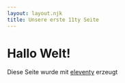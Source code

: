 ```yaml
---
layout: layout.njk
title: Unsere erste 11ty Seite
---
```

# Hallo Welt!

Diese Seite wurde mit [eleventy](https://11ty.dev) erzeugt